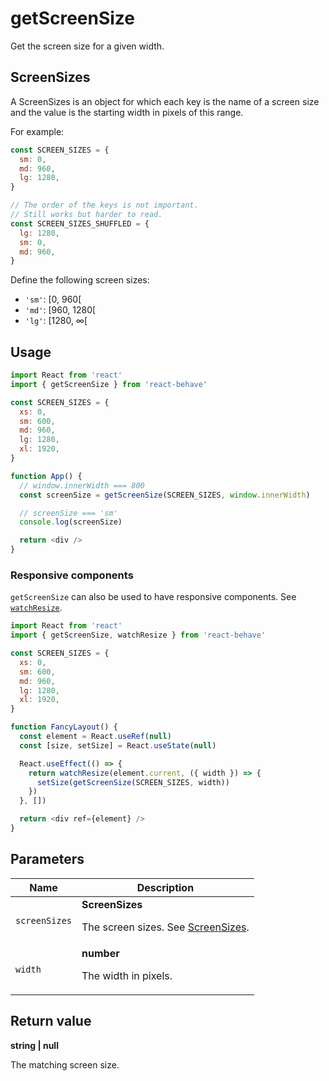 # getScreenSize

Get the screen size for a given width.

## ScreenSizes

A ScreenSizes is an object for which each key is the name of a screen size and
the value is the starting width in pixels of this range.

For example:

```js
const SCREEN_SIZES = {
  sm: 0,
  md: 960,
  lg: 1280,
}

// The order of the keys is not important.
// Still works but harder to read.
const SCREEN_SIZES_SHUFFLED = {
  lg: 1280,
  sm: 0,
  md: 960,
}
```

Define the following screen sizes:

- `'sm'`: [0, 960[
- `'md'`: [960, 1280[
- `'lg'`: [1280, ∞[

## Usage

```js
import React from 'react'
import { getScreenSize } from 'react-behave'

const SCREEN_SIZES = {
  xs: 0,
  sm: 600,
  md: 960,
  lg: 1280,
  xl: 1920,
}

function App() {
  // window.innerWidth === 800
  const screenSize = getScreenSize(SCREEN_SIZES, window.innerWidth)

  // screenSize === 'sm'
  console.log(screenSize)

  return <div />
}
```

### Responsive components

`getScreenSize` can also be used to have responsive components.
See [`watchResize`](watchResize.md).

```js
import React from 'react'
import { getScreenSize, watchResize } from 'react-behave'

const SCREEN_SIZES = {
  xs: 0,
  sm: 600,
  md: 960,
  lg: 1280,
  xl: 1920,
}

function FancyLayout() {
  const element = React.useRef(null)
  const [size, setSize] = React.useState(null)

  React.useEffect(() => {
    return watchResize(element.current, ({ width }) => {
      setSize(getScreenSize(SCREEN_SIZES, width))
    })
  }, [])

  return <div ref={element} />
}
```

## Parameters

<table>
  <thead>
    <tr>
      <th>Name</th>
      <th>Description</th>
    </tr>
  </thead>
  
  <tbody>
    <tr>
      <td><code>screenSizes</code></td>
      <td>
        <strong>ScreenSizes</strong>
        <p>
          The screen sizes.
          See <a href="#screensizes">ScreenSizes</a>.
        </p>
      </td>
    </tr>
    <tr>
      <td><code>width</code></td>
      <td>
        <strong>number</strong>
        <p>The width in pixels.</p>
      </td>
    </tr>
  </tbody>
</table>

## Return value

**string | null**

The matching screen size.
